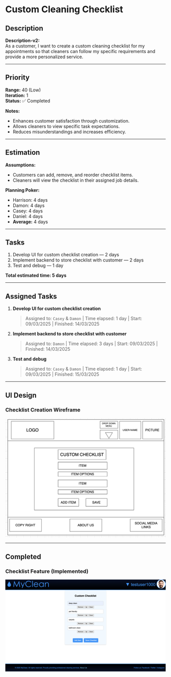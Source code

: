 # Custom Cleaning Checklist

## Description
**Description-v2:**  
As a customer, I want to create a custom cleaning checklist for my appointments so that cleaners can follow my specific requirements and provide a more personalized service.

---

## Priority
**Range:** 40 (Low)  
**Iteration:** 1  
**Status:** ✅ Completed

**Notes:**  
- Enhances customer satisfaction through customization.  
- Allows cleaners to view specific task expectations.  
- Reduces misunderstandings and increases efficiency.

---

## Estimation
**Assumptions:**  
- Customers can add, remove, and reorder checklist items.  
- Cleaners will view the checklist in their assigned job details.

**Planning Poker:**  
- Harrison: 4 days  
- Damon: 4 days  
- Casey: 4 days  
- Daniel: 4 days  
- **Average:** 4 days

---

## Tasks
1. Develop UI for custom checklist creation — 2 days  
2. Implement backend to store checklist with customer — 2 days  
3. Test and debug — 1 day  

**Total estimated time: 5 days**

---

## Assigned Tasks
1. **Develop UI for custom checklist creation**  
   > Assigned to: `Casey` & `Damon` | Time elapsed: 1 day | Start: 09/03/2025 | Finished: 14/03/2025  
2. **Implement backend to store checklist with customer**  
   > Assigned to: `Damon` | Time elapsed: 3 days | Start: 09/03/2025 | Finished: 14/03/2025  
3. **Test and debug**  
   > Assigned to: `Casey` & `Damon` | Time elapsed: 1 day | Start: 09/03/2025 | Finished: 15/03/2025

---

## UI Design

### Checklist Creation Wireframe  
![Checklist Wireframe](/iterations/images/checklist-wireframe.png)

---

## Completed

### Checklist Feature (Implemented)  
![Checklist Screenshot](/iterations/images/checklist.png)
